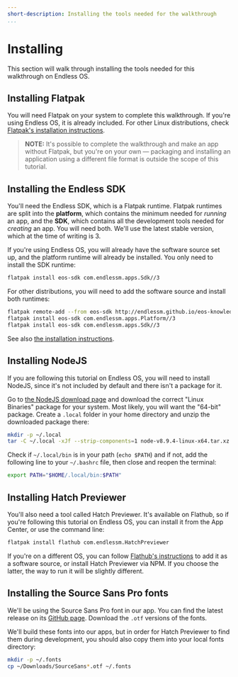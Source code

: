 ```yaml
---
short-description: Installing the tools needed for the walkthrough
...
```

# Installing #

This section will walk through installing the tools needed for this walkthrough on Endless OS.

## Installing Flatpak ##

You will need Flatpak on your system to complete this walkthrough.
If you're using Endless OS, it is already included.
For other Linux distributions, check [Flatpak's installation instructions][flatpak-install].

> **NOTE:** It's possible to complete the walkthrough and make an app without Flatpak, but you're on your own — packaging and installing an application using a different file format is outside the scope of this tutorial.

[flatpak-install]: https://flatpak.org/getting.html

## Installing the Endless SDK ##

You'll need the Endless SDK, which is a Flatpak runtime.
Flatpak runtimes are split into the **platform**, which contains the minimum needed for _running_ an app, and the **SDK**, which contains all the development tools needed for _creating_ an app.
You will need both.
We'll use the latest stable version, which at the time of writing is 3.

If you're using Endless OS, you will already have the software source set up, and the platform runtime will already be installed.
You only need to install the SDK runtime:

```bash
flatpak install eos-sdk com.endlessm.apps.Sdk//3
```

For other distributions, you will need to add the software source and install both runtimes:
```bash
flatpak remote-add --from eos-sdk http://endlessm.github.io/eos-knowledge-lib/eos-sdk.flatpakrepo
flatpak install eos-sdk com.endlessm.apps.Platform//3
flatpak install eos-sdk com.endlessm.apps.Sdk//3
```
See also [the installation instructions][endless-sdk-install].

[endless-sdk-install]: http://endlessm.github.io/eos-knowledge-lib/contributing

## Installing NodeJS ##

If you are following this tutorial on Endless OS, you will need to install NodeJS, since it's not included by default and there isn't a package for it.

Go to [the NodeJS download page][nodejs-download] and download the correct "Linux Binaries" package for your system.
Most likely, you will want the "64-bit" package.
Create a `.local` folder in your home directory and unzip the downloaded package there:

```bash
mkdir -p ~/.local
tar -C ~/.local -xJf --strip-components=1 node-v8.9.4-linux-x64.tar.xz
```

Check if `~/.local/bin` is in your path (`echo $PATH`) and if not, add the following line to your `~/.bashrc` file, then close and reopen the terminal:

```bash
export PATH="$HOME/.local/bin:$PATH"
```

[nodejs-download]: https://nodejs.org/en/download/

## Installing Hatch Previewer ##

You'll also need a tool called Hatch Previewer.
It's available on Flathub, so if you're following this tutorial on Endless OS, you can install it from the App Center, or use the command line:

```bash
flatpak install flathub com.endlessm.HatchPreviewer
```

If you're on a different OS, you can follow [Flathub's instructions][flathub-install] to add it as a software source, or install Hatch Previewer via NPM.
If you choose the latter, the way to run it will be slightly different.

[flathub-install]: https://flathub.org/

## Installing the Source Sans Pro fonts ##

We'll be using the Source Sans Pro font in our app.
You can find the latest release on its [GitHub page][source-sans-pro-releases].
Download the `.otf` versions of the fonts.

We'll build these fonts into our apps, but in order for Hatch Previewer to find them during development, you should also copy them into your local fonts directory:

```bash
mkdir -p ~/.fonts
cp ~/Downloads/SourceSans*.otf ~/.fonts
```

[source-sans-pro-releases]: https://github.com/adobe-fonts/source-sans-pro/releases/tag/variable-fonts
